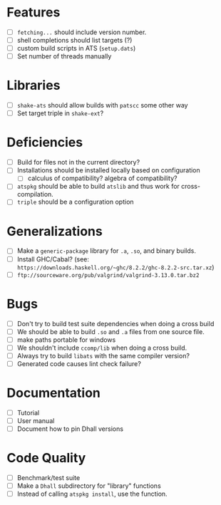# Features
- [ ] `fetching...` should include version number.
- [ ] shell completions should list targets (?)
- [ ] custom build scripts in ATS (`setup.dats`)
- [ ] Set number of threads manually
# Libraries
- [ ] `shake-ats` should allow builds with `patscc` some other way
- [ ] Set target triple in `shake-ext`?
# Deficiencies
- [ ] Build for files not in the current directory?
- [ ] Installations should be installed locally based on configuration
  - [ ] calculus of compatibility? algebra of compatibility?
- [ ] `atspkg` should be able to build `atslib` and thus work for
  cross-compilation.
- [ ] `triple` should be a configuration option
# Generalizations
- [ ] Make a `generic-package` library for `.a`, `.so`, and binary builds.
- [ ] Install GHC/Cabal? (see:
  `https://downloads.haskell.org/~ghc/8.2.2/ghc-8.2.2-src.tar.xz`)
- [ ] `ftp://sourceware.org/pub/valgrind/valgrind-3.13.0.tar.bz2`
# Bugs
- [ ] Don't try to build test suite dependencies when doing a cross build
- [ ] We should be able to build `.so` and `.a` files from one source file.
- [ ] make paths portable for windows
- [ ] We shouldn't include `ccomp/lib` when doing a cross build.
- [ ] Always try to build `libats` with the same compiler version?
- [ ] Generated code causes lint check failure?
# Documentation
- [ ] Tutorial
- [ ] User manual
- [ ] Document how to pin Dhall versions
# Code Quality
- [ ] Benchmark/test suite
- [ ] Make a `Dhall` subdirectory for "library" functions
- [ ] Instead of calling `atspkg install`, use the function.
